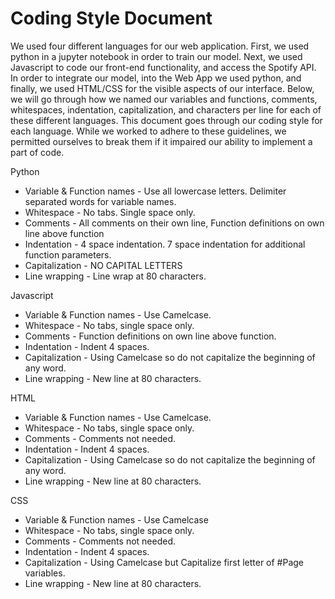 # Coding Style Document


We used four different languages for our web application. First, we used python in a
jupyter notebook in order to train our model. Next, we used Javascript to code our 
front-end functionality, and access the Spotify API. In order to integrate our model,
into the Web App we used python, and finally, we used HTML/CSS for the
visible aspects of our interface. Below, we will go through how we named our variables 
and functions, comments, whitespaces, indentation, capitalization, and characters per 
line for each of these different languages. This document goes through our coding style for each language. While we worked to adhere to these guidelines, we permitted ourselves to break them if it impaired our ability to implement a part of code.


Python
* Variable & Function names - Use all lowercase letters. Delimiter separated words for variable names.
* Whitespace - No tabs. Single space only.
* Comments - All comments on their own line, Function definitions on own line above function
* Indentation - 4 space indentation. 7 space indentation for additional function parameters.
* Capitalization - NO CAPITAL LETTERS
* Line wrapping - Line wrap at 80 characters.


Javascript
* Variable & Function names - Use Camelcase.
* Whitespace - No tabs, single space only.
* Comments - Function definitions on own line above function.
* Indentation - Indent 4 spaces.
* Capitalization - Using Camelcase so do not capitalize the beginning of any word.
* Line wrapping - New line at 80 characters.


HTML
* Variable & Function names - Use Camelcase.
* Whitespace - No tabs, single space only.
* Comments - Comments not needed.
* Indentation - Indent 4 spaces.
* Capitalization - Using Camelcase so do not capitalize the beginning of any word.
* Line wrapping - New line at 80 characters.


CSS
* Variable & Function names - Use Camelcase
* Whitespace - No tabs, single space only.
* Comments - Comments not needed.
* Indentation - Indent 4 spaces.
* Capitalization - Using Camelcase but Capitalize first letter of #Page variables.
* Line wrapping - New line at 80 characters.

